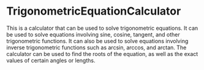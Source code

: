 # TrigonometricEquationCalculator
This is a calculator that can be used to solve trigonometric equations. It can be used to solve equations involving sine, cosine, tangent, and other trigonometric functions. It can also be used to solve equations involving inverse trigonometric functions such as arcsin, arccos, and arctan. The calculator can be used to find the roots of the equation, as well as the exact values of certain angles or lengths.
